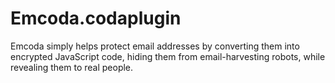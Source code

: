 Emcoda.codaplugin
=================

Emcoda simply helps protect email addresses by converting them into encrypted JavaScript code, hiding them from email-harvesting robots, while revealing them to real people.
